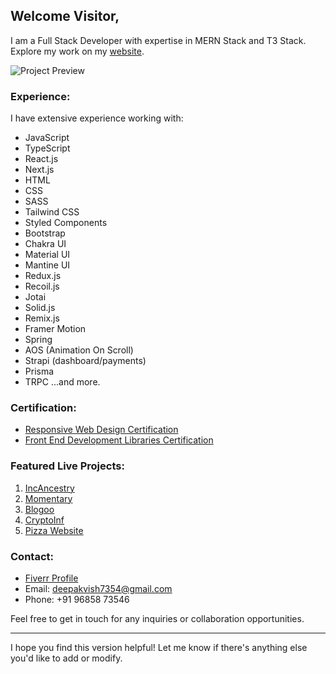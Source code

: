 ## Welcome Visitor,

I am a Full Stack Developer with expertise in MERN Stack and T3 Stack. Explore my work on my [website](https://frontendartists.vercel.app/).

![Project Preview](https://i.ibb.co/SxDdWLp/dazzle-1.png)

### Experience:

I have extensive experience working with:

- JavaScript
- TypeScript
- React.js
- Next.js
- HTML
- CSS
- SASS
- Tailwind CSS
- Styled Components
- Bootstrap
- Chakra UI
- Material UI
- Mantine UI
- Redux.js
- Recoil.js
- Jotai
- Solid.js
- Remix.js
- Framer Motion
- Spring
- AOS (Animation On Scroll)
- Strapi (dashboard/payments)
- Prisma
- TRPC
...and more.

### Certification:

- [Responsive Web Design Certification](https://www.freecodecamp.org/certification/deepakv/responsive-web-design)
- [Front End Development Libraries Certification](https://www.freecodecamp.org/certification/deepakv/front-end-development-libraries)

### Featured Live Projects:

1. [IncAncestry](https://www.incancestry.com)
2. [Momentary](https://momentary.vercel.app)
3. [Blogoo](https://blogoo.vercel.app)
4. [CryptoInf](https://cryptoinf.vercel.app)
5. [Pizza Website](https://pizza-website-pi.vercel.app)

### Contact:

- [Fiverr Profile](https://www.fiverr.com/deepak_vishwa)
- Email: deepakvish7354@gmail.com
- Phone: +91 96858 73546

Feel free to get in touch for any inquiries or collaboration opportunities.

--- 

I hope you find this version helpful! Let me know if there's anything else you'd like to add or modify.


